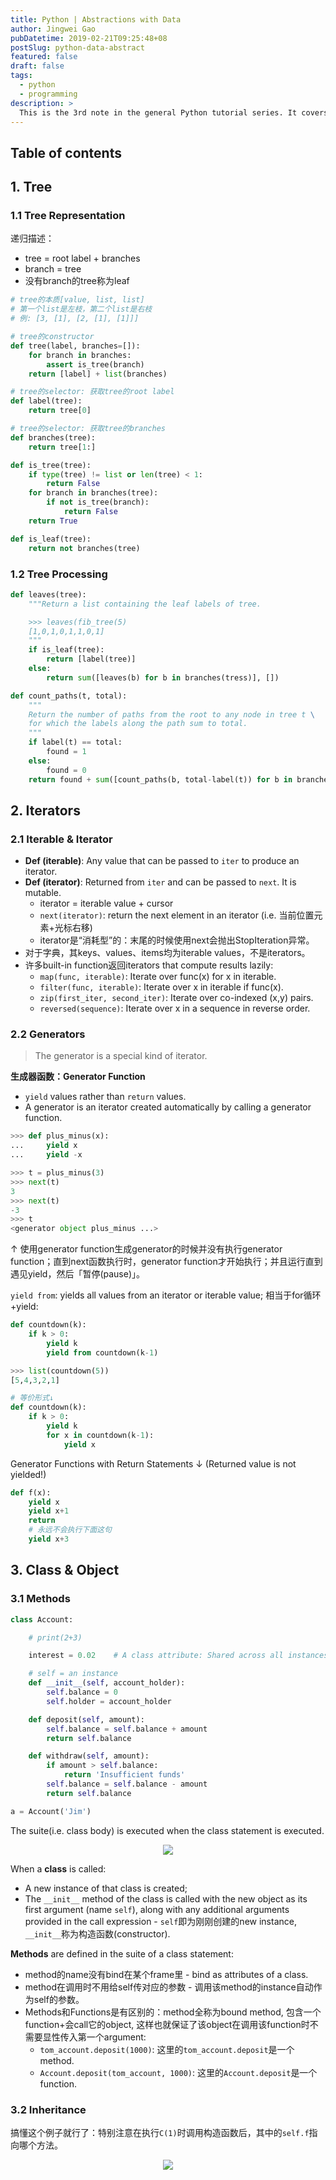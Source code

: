 ```yaml
---
title: Python | Abstractions with Data
author: Jingwei Gao
pubDatetime: 2019-02-21T09:25:48+08
postSlug: python-data-abstract
featured: false
draft: false
tags:
  - python
  - programming
description: >
  This is the 3rd note in the general Python tutorial series. It covers tree structure, iterators & generators, and OOP.
---
```


## Table of contents

## 1. Tree

### 1.1 Tree Representation

递归描述：

- tree = root label + branches
- branch = tree
- 没有branch的tree称为leaf

```python
# tree的本质[value, list, list]
# 第一个list是左枝，第二个list是右枝
# 例: [3, [1], [2, [1], [1]]]

# tree的constructor
def tree(label, branches=[]):
    for branch in branches:
        assert is_tree(branch)
    return [label] + list(branches)

# tree的selector: 获取tree的root label
def label(tree):
    return tree[0]

# tree的selector: 获取tree的branches
def branches(tree):
    return tree[1:]

def is_tree(tree):
    if type(tree) != list or len(tree) < 1:
        return False
    for branch in branches(tree):
        if not is_tree(branch):
            return False
    return True

def is_leaf(tree):
    return not branches(tree)
```

### 1.2 Tree Processing

```python
def leaves(tree):
    """Return a list containing the leaf labels of tree.

    >>> leaves(fib_tree(5)
    [1,0,1,0,1,1,0,1]
    """
    if is_leaf(tree):
        return [label(tree)]
    else:
        return sum([leaves(b) for b in branches(tress)], [])
```

```python
def count_paths(t, total):
    """
    Return the number of paths from the root to any node in tree t \
    for which the labels along the path sum to total.
    """
    if label(t) == total:
        found = 1
    else:
        found = 0
    return found + sum([count_paths(b, total-label(t)) for b in branches(t)])
```

## 2. Iterators

### 2.1 Iterable & Iterator

- **Def (iterable)**: Any value that can be passed to `iter` to produce an iterator.
- **Def (iterator)**: Returned from `iter` and can be passed to `next`. It is mutable.
  - iterator = iterable value + cursor
  - `next(iterator)`: return the next element in an iterator (i.e. 当前位置元素+光标右移)
  - iterator是“消耗型”的：末尾的时候使用next会抛出StopIteration异常。
- 对于字典，其keys、values、items均为iterable values，不是iterators。
- 许多built-in function返回iterators that compute results lazily:
  - `map(func, iterable)`: Iterate over func(x) for x in iterable.
  - `filter(func, iterable)`: Iterate over x in iterable if func(x).
  - `zip(first_iter, second_iter)`: Iterate over co-indexed (x,y) pairs.
  - `reversed(sequence)`: Iterate over x in a sequence in reverse order.

### 2.2 Generators

> The generator is a special kind of iterator.

**生成器函数：Generator Function**

- `yield` values rather than `return` values.
- A generator is an iterator created automatically by calling a generator function.

```python
>>> def plus_minus(x):
...	    yield x
...	    yield -x

>>> t = plus_minus(3)
>>> next(t)
3
>>> next(t)
-3
>>> t
<generator object plus_minus ...>
```

↑ 使用generator function生成generator的时候并没有执行generator function；直到next函数执行时，generator function才开始执行；并且运行直到遇见yield，然后「暂停(pause)」。

`yield from`: yields all values from an iterator or iterable value; 相当于for循环+yield:

```python
def countdown(k):
    if k > 0:
        yield k
        yield from countdown(k-1)

>>> list(countdown(5))
[5,4,3,2,1]

# 等价形式↓
def countdown(k):
    if k > 0:
        yield k
        for x in countdown(k-1):
            yield x
```

Generator Functions with Return Statements ↓ (Returned value is not yielded!)

```python
def f(x):
    yield x
    yield x+1
    return
    # 永远不会执行下面这句
    yield x+3
```

## 3. Class & Object

### 3.1 Methods

```python
class Account:

    # print(2+3)

    interest = 0.02    # A class attribute: Shared across all instances of a class.

    # self = an instance
    def __init__(self, account_holder):
        self.balance = 0
        self.holder = account_holder

    def deposit(self, amount):
        self.balance = self.balance + amount
        return self.balance

    def withdraw(self, amount):
        if amount > self.balance:
            return 'Insufficient funds'
        self.balance = self.balance - amount
        return self.balance

a = Account('Jim')
```

The suite(i.e. class body) is executed when the class statement is executed.

<div align="middle"><img src="/assets/py2-5_3.png"></div>

When a **class** is called:

- A new instance of that class is created;
- The `__init__` method of the class is called with the new object as its first argument (name `self`), along with any additional arguments provided in the call expression - `self`即为刚刚创建的new instance, `__init__`称为构造函数(constructor).

**Methods** are defined in the suite of a class statement:

- method的name没有bind在某个frame里 - bind as attributes of a class.
- method在调用时不用给self传对应的参数 - 调用该method的instance自动作为self的参数。
- Methods和Functions是有区别的：method全称为bound method, 包含一个function+会call它的object, 这样也就保证了该object在调用该function时不需要显性传入第一个argument:
  - `tom_account.deposit(1000)`: 这里的`tom_account.deposit`是一个method.
  - `Account.deposit(tom_account, 1000)`: 这里的`Account.deposit`是一个function.

### 3.2 Inheritance

搞懂这个例子就行了：特别注意在执行`C(1)`时调用构造函数后，其中的`self.f`指向哪个方法。

<div align="middle"><img src="/assets/py2-5_4.png"></div>
